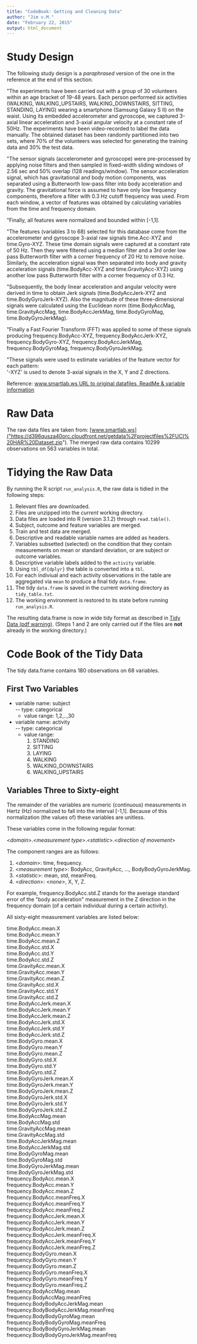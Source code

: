 ```yaml
---
title: "CodeBook: Getting and Cleaning Data"
author: "Jim v.M."
date: "February 22, 2015"
output: html_document
---
```


# Study Design

The following study design is a *paraphrased* version of the one in the reference at the end of this section.

"The experiments have been carried out with a group of 30 volunteers within an age bracket of 19-48 years. Each person performed six activities (WALKING, WALKING\_UPSTAIRS, WALKING_DOWNSTAIRS, SITTING, STANDING, LAYING) wearing a smartphone (Samsung Galaxy S II) on the waist. Using its embedded accelerometer and gyroscope, we captured 3-axial linear acceleration and 3-axial angular velocity at a constant rate of 50Hz. The experiments have been video-recorded to label the data manually. The obtained dataset has been randomly partitioned into two sets, where 70% of the volunteers was selected for generating the training data and 30% the test data. 

"The sensor signals (accelerometer and gyroscope) were pre-processed by applying noise filters and then sampled in fixed-width sliding windows of 2.56 sec and 50% overlap (128 readings/window). The sensor acceleration signal, which has gravitational and body motion components, was separated using a Butterworth low-pass filter into body acceleration and gravity. The gravitational force is assumed to have only low frequency components, therefore a filter with 0.3 Hz cutoff frequency was used. From each window, a vector of features was obtained by calculating variables from the time and frequency domain.

"Finally, all features were normalized and bounded within [-1,1].

"The features (variables 3 to 68) selected for this database come from the accelerometer and gyroscope 3-axial raw signals time.Acc-XYZ and time.Gyro-XYZ. These time domain signals were captured at a constant rate of 50 Hz. Then they were filtered using a median filter and a 3rd order low pass Butterworth filter with a corner frequency of 20 Hz to remove noise. Similarly, the acceleration signal was then separated into body and gravity acceleration signals (time.BodyAcc-XYZ and time.GravityAcc-XYZ) using another low pass Butterworth filter with a corner frequency of 0.3 Hz. 

"Subsequently, the body linear acceleration and angular velocity were derived in time to obtain Jerk signals (time.BodyAccJerk-XYZ and time.BodyGyroJerk-XYZ). Also the magnitude of these three-dimensional signals were calculated using the Euclidean norm (time.BodyAccMag, time.GravityAccMag, time.BodyAccJerkMag, time.BodyGyroMag, time.BodyGyroJerkMag). 

"Finally a Fast Fourier Transform (FFT) was applied to some of these signals producing frequency.BodyAcc-XYZ, frequency.BodyAccJerk-XYZ, frequency.BodyGyro-XYZ, frequency.BodyAccJerkMag, frequency.BodyGyroMag, frequency.BodyGyroJerkMag.

"These signals were used to estimate variables of the feature vector for each pattern:  
'-XYZ' is used to denote 3-axial signals in the X, Y and Z directions. 

Reference: [www.smartlab.ws URL to original datafiles, ReadMe & variable information]("https://d396qusza40orc.cloudfront.net/getdata%2Fprojectfiles%2FUCI%20HAR%20Dataset.zip") 

# Raw Data

The raw data files are taken from:  [www.smartlab.ws]("https://d396qusza40orc.cloudfront.net/getdata%2Fprojectfiles%2FUCI%20HAR%20Dataset.zip"). The merged raw data contains 10299 observations on 563 variables in total.

# Tidying the Raw Data

By running the R script `run_analysis.R`, the raw data is tidied in the following steps: 

  1. Relevant files are downloaded.
  2. Files are unzipped into the *current* working directory.
  3. Data files are loaded into R (version 3.1.2) through `read.table()`.
  4. Subject, outcome and feature variables are merged.
  5. Train and test data are merged.
  6. Descriptive and readable variable names are added as headers.
  7. Variables subsetted (selected) on the condition that they
  contain measurements on mean or standard deviation, or are 
  subject or outcome variables.
  8. Descriptive variable labels added to the `activity` variable.
  9. Using `tbl_df{dplyr}` the table is converted into a `tbl`.
  10. For each indiviual and each activity observations in the
  table are aggregated via `mean` to produce a final tidy `data.frame`.
  11. The tidy `data.frame` is saved in the current working directory
  as `tidy_table.txt`.
  12. The working environment is restored to its state before running
  `run_analysis.R`.

The resulting data.frame is now in wide tidy format as described in [Tidy Data (pdf warning)]("http://vita.had.co.nz/papers/tidy-data.pdf"). (Steps 1 and 2 are only carried out if the files are **not** already in the working directory.)

# Code Book of the Tidy Data

The tidy data.frame contains 180 observations on 68 variables.

## First Two Variables

- variable name: subject  
  -- type: categorical 
    - value range: 1,2,..,30  
- variable name: activity  
  -- type: categorical 
    - value range:   
        1. STANDING          
        2. SITTING           
        3. LAYING            
        4. WALKING           
        5. WALKING_DOWNSTAIRS
        6. WALKING_UPSTAIRS  

## Variables Three to Sixty-eight

The remainder of the variables are numeric (continuous) measurements in Hertz (Hz) normalized to fall into the interval [-1,1]. Because of this normalization (the values of) these variables are unitless.

These variables come in the following regular format: 

<_domain_>.<_measurement type_>.<_statistic_>.<_direction of movement_>

The component ranges are as follows:  

  1. <_domain_>: time, frequency.
  2. <_measurement type_>: BodyAcc, GravityAcc, ..., BodyBodyGyroJerkMag. 
  3. <_statistic_>: mean, std, meanFreq.
  4. <_direction_>: <_none_>, X, Y, Z.

For example, frequency.BodyAcc.std.Z stands for the average standard error of the "body acceleration" measurement in the Z direction in the frequency domain (of a certain individual during a certain activity).

All sixty-eight measurement variables are listed below: 

time.BodyAcc.mean.X                   
time.BodyAcc.mean.Y                   
time.BodyAcc.mean.Z                   
time.BodyAcc.std.X                    
time.BodyAcc.std.Y                    
time.BodyAcc.std.Z                    
time.GravityAcc.mean.X                
time.GravityAcc.mean.Y                
time.GravityAcc.mean.Z                
time.GravityAcc.std.X                 
time.GravityAcc.std.Y                 
time.GravityAcc.std.Z                 
time.BodyAccJerk.mean.X               
time.BodyAccJerk.mean.Y               
time.BodyAccJerk.mean.Z               
time.BodyAccJerk.std.X                
time.BodyAccJerk.std.Y                
time.BodyAccJerk.std.Z                
time.BodyGyro.mean.X                  
time.BodyGyro.mean.Y                  
time.BodyGyro.mean.Z                  
time.BodyGyro.std.X                   
time.BodyGyro.std.Y                   
time.BodyGyro.std.Z               
time.BodyGyroJerk.mean.X              
time.BodyGyroJerk.mean.Y              
time.BodyGyroJerk.mean.Z              
time.BodyGyroJerk.std.X               
time.BodyGyroJerk.std.Y               
time.BodyGyroJerk.std.Z               
time.BodyAccMag.mean                  
time.BodyAccMag.std                
time.GravityAccMag.mean               
time.GravityAccMag.std                
time.BodyAccJerkMag.mean              
time.BodyAccJerkMag.std               
time.BodyGyroMag.mean                 
time.BodyGyroMag.std              
time.BodyGyroJerkMag.mean             
time.BodyGyroJerkMag.std              
frequency.BodyAcc.mean.X              
frequency.BodyAcc.mean.Y              
frequency.BodyAcc.mean.Z              
frequency.BodyAcc.meanFreq.X          
frequency.BodyAcc.meanFreq.Y          
frequency.BodyAcc.meanFreq.Z          
frequency.BodyAccJerk.mean.X          
frequency.BodyAccJerk.mean.Y          
frequency.BodyAccJerk.mean.Z          
frequency.BodyAccJerk.meanFreq.X      
frequency.BodyAccJerk.meanFreq.Y      
frequency.BodyAccJerk.meanFreq.Z       
frequency.BodyGyro.mean.X             
frequency.BodyGyro.mean.Y             
frequency.BodyGyro.mean.Z             
frequency.BodyGyro.meanFreq.X         
frequency.BodyGyro.meanFreq.Y         
frequency.BodyGyro.meanFreq.Z  
frequency.BodyAccMag.mean           
frequency.BodyAccMag.meanFreq     
frequency.BodyBodyAccJerkMag.mean   
frequency.BodyBodyAccJerkMag.meanFreq  
frequency.BodyBodyGyroMag.mean       
frequency.BodyBodyGyroMag.meanFreq     
frequency.BodyBodyGyroJerkMag.mean  
frequency.BodyBodyGyroJerkMag.meanFreq 
